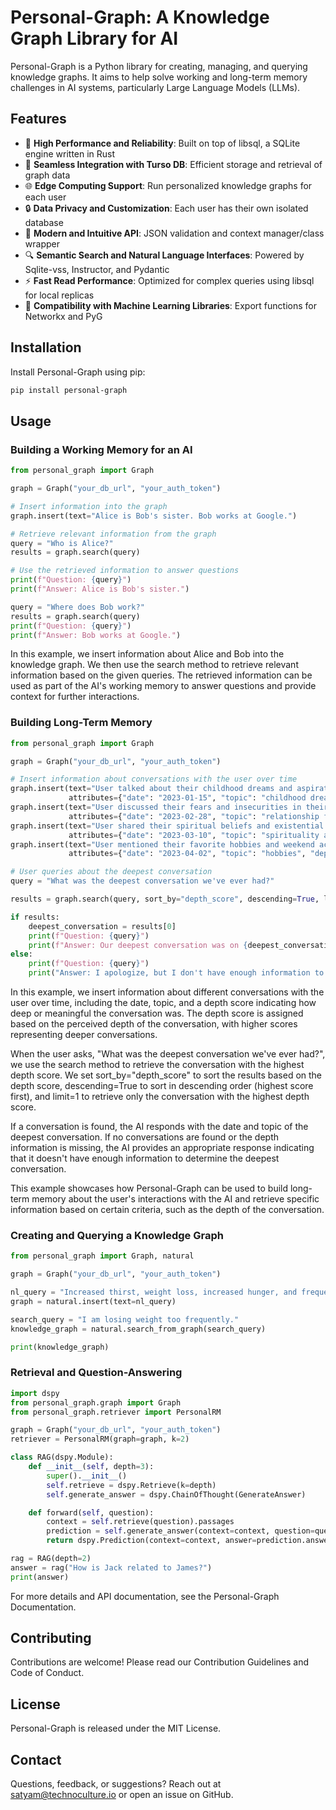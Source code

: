 # Personal-Graph: A Knowledge Graph Library for AI

Personal-Graph is a Python library for creating, managing, and querying knowledge graphs. It aims to help solve working and long-term memory challenges in AI systems, particularly Large Language Models (LLMs).

## Features

- 🚀 **High Performance and Reliability**: Built on top of libsql, a SQLite engine written in Rust
- 🔌 **Seamless Integration with Turso DB**: Efficient storage and retrieval of graph data
- 🌐 **Edge Computing Support**: Run personalized knowledge graphs for each user
- 🔒 **Data Privacy and Customization**: Each user has their own isolated database
- 🌿 **Modern and Intuitive API**: JSON validation and context manager/class wrapper
- 🔍 **Semantic Search and Natural Language Interfaces**: Powered by Sqlite-vss, Instructor, and Pydantic
- ⚡ **Fast Read Performance**: Optimized for complex queries using libsql for local replicas
- 🤝 **Compatibility with Machine Learning Libraries**: Export functions for Networkx and PyG

## Installation

Install Personal-Graph using pip:
```sh
pip install personal-graph
```

## Usage

### Building a Working Memory for an AI

```python
from personal_graph import Graph

graph = Graph("your_db_url", "your_auth_token")

# Insert information into the graph
graph.insert(text="Alice is Bob's sister. Bob works at Google.")

# Retrieve relevant information from the graph
query = "Who is Alice?"
results = graph.search(query)

# Use the retrieved information to answer questions
print(f"Question: {query}")
print(f"Answer: Alice is Bob's sister.")

query = "Where does Bob work?"
results = graph.search(query)
print(f"Question: {query}")
print(f"Answer: Bob works at Google.")
```

In this example, we insert information about Alice and Bob into the knowledge graph. We then use the search method to retrieve relevant information based on the given queries. The retrieved information can be used as part of the AI's working memory to answer questions and provide context for further interactions.

### Building Long-Term Memory
```python
from personal_graph import Graph

graph = Graph("your_db_url", "your_auth_token")

# Insert information about conversations with the user over time
graph.insert(text="User talked about their childhood dreams and aspirations.", 
             attributes={"date": "2023-01-15", "topic": "childhood dreams", "depth_score": 3})
graph.insert(text="User discussed their fears and insecurities in their current relationship.",
             attributes={"date": "2023-02-28", "topic": "relationship fears", "depth_score": 4})
graph.insert(text="User shared their spiritual beliefs and existential questions.",
             attributes={"date": "2023-03-10", "topic": "spirituality and existence", "depth_score": 5})
graph.insert(text="User mentioned their favorite hobbies and weekend activities.",
             attributes={"date": "2023-04-02", "topic": "hobbies", "depth_score": 2})

# User queries about the deepest conversation
query = "What was the deepest conversation we've ever had?"

results = graph.search(query, sort_by="depth_score", descending=True, limit=1)

if results:
    deepest_conversation = results[0]
    print(f"Question: {query}")
    print(f"Answer: Our deepest conversation was on {deepest_conversation['date']} when we discussed {deepest_conversation['topic']}.")
else:
    print(f"Question: {query}")
    print("Answer: I apologize, but I don't have enough information to determine our deepest conversation.")
```
In this example, we insert information about different conversations with the user over time, including the date, topic, and a depth score indicating how deep or meaningful the conversation was. The depth score is assigned based on the perceived depth of the conversation, with higher scores representing deeper conversations.

When the user asks, "What was the deepest conversation we've ever had?", we use the search method to retrieve the conversation with the highest depth score. We set sort_by="depth_score" to sort the results based on the depth score, descending=True to sort in descending order (highest score first), and limit=1 to retrieve only the conversation with the highest depth score.

If a conversation is found, the AI responds with the date and topic of the deepest conversation. If no conversations are found or the depth information is missing, the AI provides an appropriate response indicating that it doesn't have enough information to determine the deepest conversation.

This example showcases how Personal-Graph can be used to build long-term memory about the user's interactions with the AI and retrieve specific information based on certain criteria, such as the depth of the conversation.

### Creating and Querying a Knowledge Graph
```py
from personal_graph import Graph, natural

graph = Graph("your_db_url", "your_auth_token")

nl_query = "Increased thirst, weight loss, increased hunger, and frequent urination are all symptoms of diabetes."
graph = natural.insert(text=nl_query)

search_query = "I am losing weight too frequently."
knowledge_graph = natural.search_from_graph(search_query)

print(knowledge_graph)
```

### Retrieval and Question-Answering
```py
import dspy
from personal_graph.graph import Graph
from personal_graph.retriever import PersonalRM

graph = Graph("your_db_url", "your_auth_token")
retriever = PersonalRM(graph=graph, k=2)

class RAG(dspy.Module):
    def __init__(self, depth=3):
        super().__init__()
        self.retrieve = dspy.Retrieve(k=depth)
        self.generate_answer = dspy.ChainOfThought(GenerateAnswer)

    def forward(self, question):
        context = self.retrieve(question).passages
        prediction = self.generate_answer(context=context, question=question)
        return dspy.Prediction(context=context, answer=prediction.answer)

rag = RAG(depth=2)
answer = rag("How is Jack related to James?")
print(answer)
```

For more details and API documentation, see the Personal-Graph Documentation.

## Contributing
Contributions are welcome! Please read our Contribution Guidelines and Code of Conduct.

## License
Personal-Graph is released under the MIT License.

## Contact
Questions, feedback, or suggestions? Reach out at satyam@technoculture.io or open an issue on GitHub.
